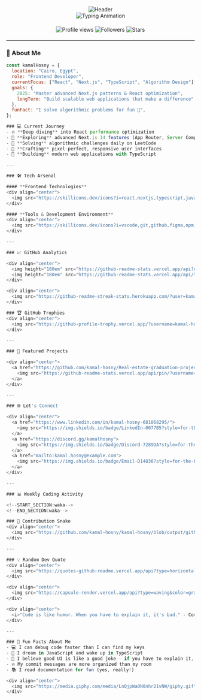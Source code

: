 <!-- Enhanced Profile Header -->
<div align="center">
  <img src="https://capsule-render.vercel.app/api?type=waving&color=gradient&customColorList=12&height=200&section=header&text=Kamal%20Hosny&fontSize=50&fontColor=ffffff&animation=fadeIn&fontAlignY=35" alt="Header"/>
</div>

<div align="center">
  <img src="https://readme-typing-svg.herokuapp.com?font=Fira+Code&weight=500&size=28&pause=1000&color=318CE7&center=true&vCenter=true&width=600&lines=Frontend+Developer;React+%26+Next.js+Enthusiast;Algorithm+Problem+Solver;Building+Modern+Web+Experiences" alt="Typing Animation"/>
</div>

<!-- Profile Views and Stats Badges -->
<div align="center" style="margin: 20px 0;">
  <img src="https://komarev.com/ghpvc/?username=kamal-hosny&label=Profile%20views&color=318CE7&style=for-the-badge" alt="Profile views" />
  <img src="https://custom-icon-badges.herokuapp.com/github/followers/kamal-hosny?color=318CE7&labelColor=1a1a1a&style=for-the-badge&logo=person-add&label=Followers&logoColor=white" alt="Followers"/>
  <img src="https://custom-icon-badges.herokuapp.com/badge/dynamic/json?logo=star&color=318CE7&labelColor=1a1a1a&label=Stars&style=for-the-badge&query=%24.stars&url=https://api.github-star-counter.workers.dev/user/kamal-hosny" alt="Stars"/>
</div>

---

### 🚀 About Me

```javascript
const kamalHosny = {
  location: "Cairo, Egypt",
  role: "Frontend Developer",
  currentFocus: ["React", "Next.js", "TypeScript", "Algorithm Design"],
  goals: {
    2025: "Master advanced Next.js patterns & React optimization",
    longTerm: "Build scalable web applications that make a difference",
  },
  funFact: "I solve algorithmic problems for fun 🚀",
};

### 💻 Current Journey
- 🔥 **Deep diving** into React performance optimization
- 🌟 **Exploring** advanced Next.js 14 features (App Router, Server Components)
- 🧠 **Solving** algorithmic challenges daily on LeetCode
- 🎨 **Crafting** pixel-perfect, responsive user interfaces
- 📱 **Building** modern web applications with TypeScript

---

### 🛠️ Tech Arsenal

#### **Frontend Technologies**
<div align="center">
  <img src="https://skillicons.dev/icons?i=react,nextjs,typescript,javascript,tailwind,sass,html,css" alt="Frontend Technologies"/>
</div>

#### **Tools & Development Environment**
<div align="center">
  <img src="https://skillicons.dev/icons?i=vscode,git,github,figma,npm,nodejs,vercel" alt="Development Tools"/>
</div>

---

### 📈 GitHub Analytics

<div align="center">
  <img height="180em" src="https://github-readme-stats.vercel.app/api?username=kamal-hosny&show_icons=true&theme=tokyonight&include_all_commits=true&count_private=true&hide_border=true&bg_color=0d1117"/>
  <img height="180em" src="https://github-readme-stats.vercel.app/api/top-langs/?username=kamal-hosny&layout=compact&langs_count=8&theme=tokyonight&hide_border=true&bg_color=0d1117"/>
</div>

<div align="center">
  <img src="https://github-readme-streak-stats.herokuapp.com/?user=kamal-hosny&theme=tokyonight&hide_border=true&background=0d1117" alt="GitHub Streak"/>
</div>

### 🏆 GitHub Trophies
<div align="center">
  <img src="https://github-profile-trophy.vercel.app/?username=kamal-hosny&theme=tokyonight&no-frame=true&no-bg=true&row=1&column=7" alt="GitHub Trophies"/>
</div>

---

### 🌟 Featured Projects

<div align="center">
  <a href="https://github.com/kamal-hosny/Real-estate-graduation-project">
    <img src="https://github-readme-stats.vercel.app/api/pin/?username=kamal-hosny&repo=Real-estate-graduation-project&theme=tokyonight&hide_border=true&bg_color=0d1117" alt="Real Estate Project"/>
  </a>
</div>

---

### 🌐 Let's Connect

<div align="center">
  <a href="https://www.linkedin.com/in/kamal-hosny-681068295/">
    <img src="https://img.shields.io/badge/LinkedIn-0077B5?style=for-the-badge&logo=linkedin&logoColor=white&labelColor=0077B5" alt="LinkedIn"/>
  </a>
  <a href="https://discord.gg/kamalhosny">
    <img src="https://img.shields.io/badge/Discord-7289DA?style=for-the-badge&logo=discord&logoColor=white&labelColor=7289DA" alt="Discord"/>
  </a>
  <a href="mailto:kamal.hosny@example.com">
    <img src="https://img.shields.io/badge/Email-D14836?style=for-the-badge&logo=gmail&logoColor=white&labelColor=D14836" alt="Email"/>
  </a>
</div>

---

### 📊 Weekly Coding Activity

<!--START_SECTION:waka-->
<!--END_SECTION:waka-->

### 🐍 Contribution Snake
<div align="center">
  <img src="https://github.com/kamal-hosny/kamal-hosny/blob/output/github-contribution-grid-snake.svg" alt="Snake animation" />
</div>

---

### 💡 Random Dev Quote
<div align="center">
  <img src="https://quotes-github-readme.vercel.app/api?type=horizontal&theme=tokyonight" alt="Random Dev Quote"/>
</div>

<div align="center">
  <img src="https://capsule-render.vercel.app/api?type=waving&color=gradient&customColorList=12&height=100&section=footer" alt="Footer"/>
</div>

<div align="center">
  <i>"Code is like humor. When you have to explain it, it's bad." - Cory House</i>
</div>

---

### 🎯 Fun Facts About Me
- 💻 I can debug code faster than I can find my keys
- 🚀 I dream in JavaScript and wake up in TypeScript
- 🎨 I believe good UI is like a good joke - if you have to explain it, it's not that good
- 🔥 My commit messages are more organized than my room
- 📚 I read documentation for fun (yes, really!)

<div align="center">
  <img src="https://media.giphy.com/media/LnQjpWaON8nhr21vNW/giphy.gif" width="60"> <em><b>I love connecting with different people</b> so if you want to say <b>hi, I'll be happy to meet you more!</b> 😊</em>
</div>



